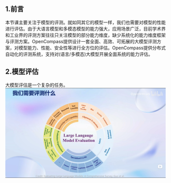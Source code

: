 ## 1.前言

本节课主要关注于模型的评测。就如同其它的模型一样，我们也需要对模型的性能进行评估。由于大语言模型和多模态模型的能力强大，应用场景广泛，目前学术界和工业界的评测方案往往只关注模型的部分能力维度，缺少系统化的能力维度框架与评测方案。OpenCompass提供设计一套全面、高效、可拓展的大模型评测方案，对模型能力、性能、安全性等进行全方位的评估。OpenCompass提供分布式自动化的评测系统，支持对(语言/多模态)大模型开展全面系统的能力评估。

## 2.模型评估

大模型评估是一个复杂的任务。
![Alt text](image-1.png)

